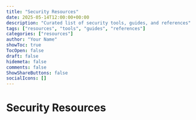 ```yaml
---
title: "Security Resources"
date: 2025-05-14T12:00:00+00:00
description: "Curated list of security tools, guides, and references"
tags: ["resources", "tools", "guides", "references"]
categories: ["resources"]
author: "Your Name"
showToc: true
TocOpen: false
draft: false
hidemeta: false
comments: false
ShowShareButtons: false
socialIcons: []
---
```


# Security Resources
